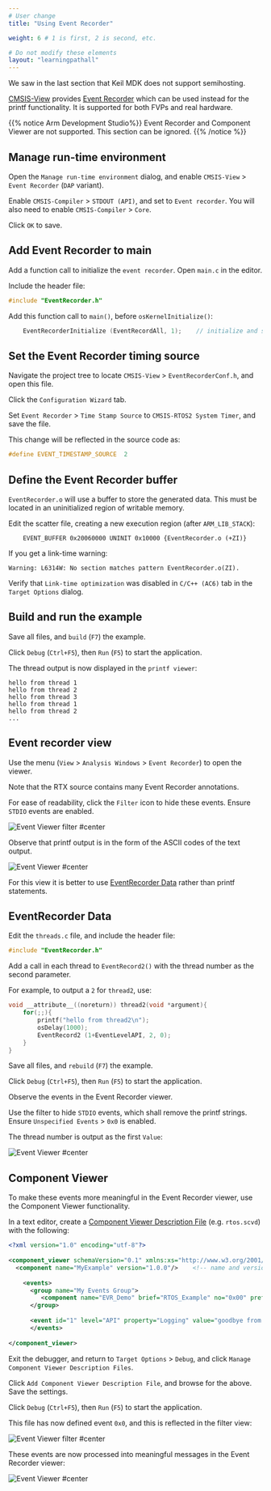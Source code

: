 ```yaml
---
# User change
title: "Using Event Recorder"

weight: 6 # 1 is first, 2 is second, etc.

# Do not modify these elements
layout: "learningpathall"
---
```

We saw in the last section that Keil MDK does not support semihosting.

[CMSIS-View](https://arm-software.github.io/CMSIS_6/latest/View/index.html) provides [Event Recorder](https://arm-software.github.io/CMSIS-View/latest/evr.html) which can be used instead for the printf functionality. It is supported for both FVPs and real hardware.

{{% notice  Arm Development Studio%}}
Event Recorder and Component Viewer are not supported. This section can be ignored.
{{% /notice %}}

## Manage run-time environment

Open the `Manage run-time environment` dialog, and enable `CMSIS-View` > `Event Recorder` (`DAP` variant).

Enable `CMSIS-Compiler` > `STDOUT (API)`, and set to `Event recorder`. You will also need to enable `CMSIS-Compiler` > `Core`.

Click `OK` to save.

## Add Event Recorder to main

Add a function call to initialize the `event recorder`. Open `main.c` in the editor.

Include the header file:
```C
#include "EventRecorder.h"
```
Add this function call to `main()`, before `osKernelInitialize()`:
```C
	EventRecorderInitialize (EventRecordAll, 1);	// initialize and start Event Recorder
```

## Set the Event Recorder timing source

Navigate the project tree to locate `CMSIS-View` > `EventRecorderConf.h`, and open this file.

Click the `Configuration Wizard` tab.

Set `Event Recorder` > `Time Stamp Source` to `CMSIS-RTOS2 System Timer`, and save the file.

This change will be reflected in the source code as:

``` C
#define EVENT_TIMESTAMP_SOURCE  2
```

## Define the Event Recorder buffer

`EventRecorder.o` will use a buffer to store the generated data. This must be located in an uninitialized region of writable memory.

Edit the scatter file, creating a new execution region (after `ARM_LIB_STACK`):
```text
	EVENT_BUFFER 0x20060000 UNINIT 0x10000 {EventRecorder.o (+ZI)}
```
If you get a link-time warning:
```text
Warning: L6314W: No section matches pattern EventRecorder.o(ZI).
```
Verify that `Link-time optimization` was disabled in `C/C++ (AC6)` tab in the `Target Options` dialog.

## Build and run the example

Save all files, and `build` (`F7`) the example.

Click `Debug` (`Ctrl+F5`), then `Run` (`F5`) to start the application.

The thread output is now displayed in the `printf viewer`:
```
hello from thread 1
hello from thread 2
hello from thread 3
hello from thread 1
hello from thread 2
...
```
## Event recorder view

Use the menu (`View` > `Analysis Windows` > `Event Recorder`) to open the viewer.

Note that the RTX source contains many Event Recorder annotations.

For ease of readability, click the `Filter` icon to hide these events. Ensure `STDIO` events are enabled.

![Event Viewer filter #center](ev_filter.png)

Observe that printf output is in the form of the ASCII codes of the text output.

![Event Viewer #center](ev_raw.png)

For this view it is better to use [EventRecorder Data](https://www.keil.com/pack/doc/compiler/EventRecorder/html/group__EventRecorder__Data.html) rather than printf statements.


## EventRecorder Data

Edit the `threads.c` file, and include the header file:
```C
#include "EventRecorder.h"
```

Add a call in each thread to `EventRecord2()` with the thread number as the second parameter.

For example, to output a `2` for `thread2`, use:
```C
void __attribute__((noreturn)) thread2(void *argument){
	for(;;){
		printf("hello from thread2\n");
		osDelay(1000);
		EventRecord2 (1+EventLevelAPI, 2, 0);
	}
}
```
Save all files, and `rebuild` (`F7`) the example.

Click `Debug` (`Ctrl+F5`), then `Run` (`F5`) to start the application.

Observe the events in the Event Recorder viewer.

Use the filter to hide `STDIO` events, which shall remove the printf strings. Ensure `Unspecified Events` > `0x0` is enabled.

The thread number is output as the first `Value`:

![Event Viewer #center](ev_data.png)

## Component Viewer

To make these events more meaningful in the Event Recorder viewer, use the Component Viewer functionality.

In a text editor, create a [Component Viewer Description File](https://www.keil.com/pack/doc/compiler/EventRecorder/html/SCVD_Format.html) (e.g. `rtos.scvd`) with the following:
```xml
<?xml version="1.0" encoding="utf-8"?>
 
<component_viewer schemaVersion="0.1" xmlns:xs="http://www.w3.org/2001/XMLSchema-instance" xs:noNamespaceSchemaLocation="Component_Viewer.xsd">
  <component name="MyExample" version="1.0.0"/>    <!-- name and version of the component  -->
 
    <events>
      <group name="My Events Group">
         <component name="EVR_Demo" brief="RTOS_Example" no="0x00" prefix="EvrNetMM_" info="Demo"/>
      </group>  
 
      <event id="1" level="API" property="Logging" value="goodbye from thread %d[val1]" info="Example output"  />
	  </events>
 
</component_viewer>
```
Exit the debugger, and return to `Target Options` > `Debug`, and click `Manage Component Viewer Description Files`.

Click `Add Component Viewer Description File`, and browse for the above. Save the settings.

Click `Debug` (`Ctrl+F5`), then `Run` (`F5`) to start the application.

This file has now defined event `0x0`, and this is reflected in the filter view:

![Event Viewer filter #center](ev_component.png)

These events are now processed into meaningful messages in the Event Recorder viewer:

![Event Viewer #center](ev_cv.png)
